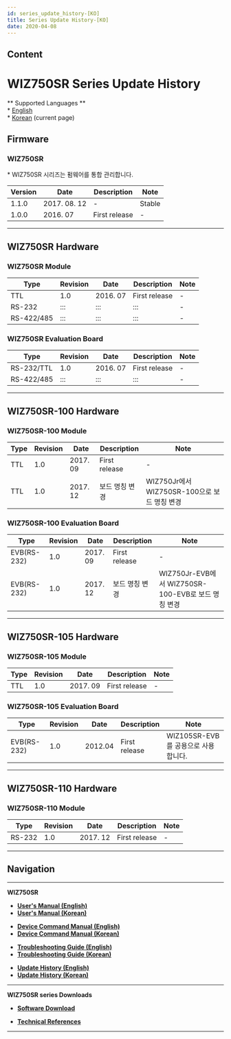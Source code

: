 ```yaml
---
id: series_update_history-[KO]
title: Series Update History-[KO]
date: 2020-04-08
---
```


## Content

# WIZ750SR Series Update History

\*\* Supported Languages \*\*  
\* [English](/products/wiz750sr/history/en)  
\* [Korean](/products/wiz750sr/history/ko) (current page)

## Firmware

### WIZ750SR

\* WIZ750SR 시리즈는 펌웨어를 통합 관리합니다.

| Version | Date          | Description   | Note   |
| ------- | ------------- | ------------- | ------ |
| 1.1.0   | 2017\. 08. 12 | \-            | Stable |
| 1.0.0   | 2016\. 07     | First release | \-     |

-----

## WIZ750SR Hardware

### WIZ750SR Module

| Type       | Revision | Date      | Description   | Note |
| ---------- | -------- | --------- | ------------- | ---- |
| TTL        | 1.0      | 2016\. 07 | First release | \-   |
| RS-232     | :::      | :::       | :::           | \-   |
| RS-422/485 | :::      | :::       | :::           | \-   |

### WIZ750SR Evaluation Board

| Type       | Revision | Date      | Description   | Note |
| ---------- | -------- | --------- | ------------- | ---- |
| RS-232/TTL | 1.0      | 2016\. 07 | First release | \-   |
| RS-422/485 | :::      | :::       | :::           | \-   |

-----

## WIZ750SR-100 Hardware

### WIZ750SR-100 Module

| Type | Revision | Date      | Description   | Note                               |
| ---- | -------- | --------- | ------------- | ---------------------------------- |
| TTL  | 1.0      | 2017\. 09 | First release | \-                                 |
| TTL  | 1.0      | 2017\. 12 | 보드 명칭 변경      | WIZ750Jr에서 WIZ750SR-100으로 보드 명칭 변경 |

### WIZ750SR-100 Evaluation Board

| Type        | Revision | Date      | Description   | Note                                      |
| ----------- | -------- | --------- | ------------- | ----------------------------------------- |
| EVB(RS-232) | 1.0      | 2017\. 09 | First release | \-                                        |
| EVB(RS-232) | 1.0      | 2017\. 12 | 보드 명칭 변경      | WIZ750Jr-EVB에서 WIZ750SR-100-EVB로 보드 명칭 변경 |

-----

## WIZ750SR-105 Hardware

### WIZ750SR-105 Module

| Type | Revision | Date      | Description   | Note |
| ---- | -------- | --------- | ------------- | ---- |
| TTL  | 1.0      | 2017\. 09 | First release | \-   |

### WIZ750SR-105 Evaluation Board

| Type        | Revision | Date    | Description   | Note                      |
| ----------- | -------- | ------- | ------------- | ------------------------- |
| EVB(RS-232) | 1.0      | 2012.04 | First release | WIZ105SR-EVB를 공용으로 사용합니다. |

-----

## WIZ750SR-110 Hardware

### WIZ750SR-110 Module

| Type   | Revision | Date      | Description   | Note |
| ------ | -------- | --------- | ------------- | ---- |
| RS-232 | 1.0      | 2017\. 12 | First release | \-   |

-----

## Navigation

-----

 **WIZ750SR** 

  - **[User's Manual (English)](User's_Manual-[EN].md)** 
  - **[User's Manual (Korean)](User's_Manual-[KO].md)** 

<!-- end list -->

  - **[Device Command Manual (English)](Command_Manual-[EN].md)**
  - **[Device Command Manual (Korean)](Command_Manual-[KO].md)**

<!-- end list -->

  - **[Troubleshooting Guide (English)](Trouble_Shooting-[EN].md)**
  - **[Troubleshooting Guide (Korean)](Trouble_Shooting-[KO].md)**

<!-- end list -->

  - **[Update History (English)](Series_Update_History-[EN].md)**
  - **[Update History (Korean)](Series_Update_History-[KO].md)**

-----

**WIZ750SR series Downloads** 

  - **[Software Download](Download.md)**

<!-- end list -->

  - **[Technical References](Technical_References.md)**

-----
